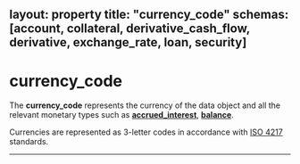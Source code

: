 layout:		property
title:		"currency_code"
schemas:	[account, collateral, derivative_cash_flow, derivative, exchange_rate, loan, security]
---

# currency_code
The **currency_code** represents the currency of the data object and all the relevant monetary types such as [**accrued_interest**][acc], [**balance**][bal].

Currencies are represented as 3-letter codes in accordance with [ISO 4217][iso4217] standards.

---
[acc]: https://github.com/suadelabs/fire/blob/master/documentation/accrued_interest.md
[bal]: https://github.com/suadelabs/fire/blob/master/documentation/balance.md
[iso4217]: https://en.wikipedia.org/wiki/ISO_4217
